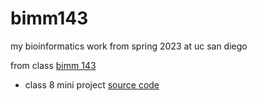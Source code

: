 # bimm143
my bioinformatics work from spring 2023 at uc san diego

from class [bimm 143](https://bioboot.github.io/bimm143_S23/)

- class 8 mini project [source code](https://github.com/steamedeggluvr/bimm143/blob/main/class8miniproject/class8miniproject.qmd)
